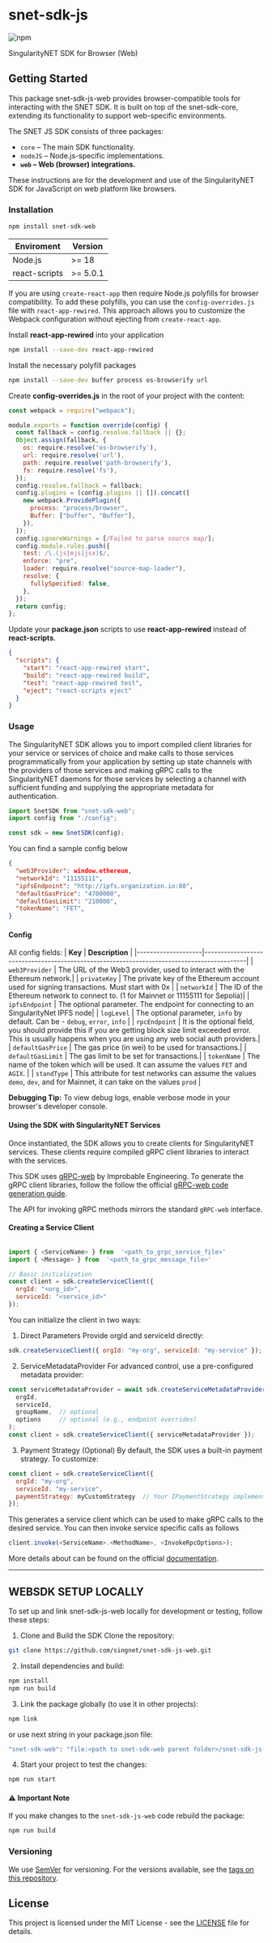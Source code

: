 # snet-sdk-js
![npm](https://img.shields.io/npm/v/snet-sdk-web.svg)

SingularityNET SDK for Browser (Web)

## Getting Started
This package snet-sdk-js-web provides browser-compatible tools for interacting with the SNET SDK. It is built on top of the snet-sdk-core, extending its functionality to support web-specific environments.

The SNET JS SDK consists of three packages:

- `core` – The main SDK functionality.
- `nodeJS` – Node.js-specific implementations.
- **`web` – Web (browser) integrations.**

These instructions are for the development and use of the SingularityNET SDK for JavaScript on web platform like browsers.

### Installation

```bash
npm install snet-sdk-web
```

| Enviroment | Version |
| -------| --------------- |
| Node.js | >= 18  |
| react-scripts | >= 5.0.1  |


If you are using `create-react-app` then require Node.js polyfills for browser compatibility. To add these polyfills, you can use the `config-overrides.js` file with `react-app-rewired`. This approach allows you to customize the Webpack configuration without ejecting from `create-react-app`.

Install **react-app-rewired** into your application

```bash
npm install --save-dev react-app-rewired
```

Install the necessary polyfill packages

```bash
npm install --save-dev buffer process os-browserify url
```

Create **config-overrides.js** in the root of your project with the content:

```javascript
const webpack = require("webpack");

module.exports = function override(config) {
  const fallback = config.resolve.fallback || {};
  Object.assign(fallback, {
    os: require.resolve('os-browserify'),
    url: require.resolve('url'),
    path: require.resolve('path-browserify'),
    fs: require.resolve('fs'),
  });
  config.resolve.fallback = fallback;
  config.plugins = (config.plugins || []).concat([
    new webpack.ProvidePlugin({
      process: "process/browser",
      Buffer: ["buffer", "Buffer"],
    }),
  ]);
  config.ignoreWarnings = [/Failed to parse source map/];
  config.module.rules.push({
    test: /\.(js|mjs|jsx)$/,
    enforce: "pre",
    loader: require.resolve("source-map-loader"),
    resolve: {
      fullySpecified: false,
    },
  });
  return config;
};
```

Update your **package.json** scripts to use **react-app-rewired** instead of **react-scripts**.

```json
{
  "scripts": {
    "start": "react-app-rewired start",
    "build": "react-app-rewired build",
    "test": "react-app-rewired test",
    "eject": "react-scripts eject"
  }
}
```

### Usage

The SingularityNET SDK allows you to import compiled client libraries for your service or services of choice and make calls to those services programmatically from your application by setting up state channels with the providers of those services and making gRPC calls to the SingularityNET daemons for those services by selecting a channel with sufficient funding and supplying the appropriate metadata for authentication.

```javascript
import SnetSDK from "snet-sdk-web";
import config from "./config";

const sdk = new SnetSDK(config);
```

You can find a sample config below

```json
{
  "web3Provider": window.ethereum,
  "networkId": "11155111",
  "ipfsEndpoint": "http://ipfs.organization.io:80",
  "defaultGasPrice": "4700000",
  "defaultGasLimit": "210000",
  "tokenName": "FET",
}

```

#### Config

All config fields:
| **Key**            | **Description**                                                                           |
|--------------------|-------------------------------------------------------------------------------------------|
| `web3Provider`     | The URL of the Web3 provider, used to interact with the Ethereum network.|
| `privateKey`       | The private key of the Ethereum account used for signing transactions. Must start with 0x |
| `networkId`        | The ID of the Ethereum network to connect to. (1 for Mainnet or 11155111 for Sepolia)|
| `ipfsEndpoint`     | The optional parameter. The endpoint for connecting to an SingularityNet IPFS node|
| `logLevel`        | The optional parameter, `info` by default. Can be -	`debug`, `error`, `info` |
| `rpcEndpoint`     | It is the optional field, you should provide this if you are getting block size limit exceeded error. This is usually happens when you are using any web social auth providers.|
| `defaultGasPrice`  | The gas price (in wei) to be used for transactions.|
| `defaultGasLimit`  | The gas limit to be set for transactions.|
| `tokenName`  | The name of the token which will be used. It can assume the values `FET` and `AGIX`. |
| `standType`  | This attribute for test networks can assume the values `demo`, `dev`, and for Mainnet, it can take on the values `prod` |

**Debugging Tip:** To view debug logs, enable verbose mode in your browser's developer console.

#### Using the SDK with SingularityNET Services

Once instantiated, the SDK allows you to create clients for SingularityNET services. These clients require compiled gRPC client libraries to interact with the services.

This SDK uses [gRPC-web](https://github.com/improbable-eng/grpc-web) by Improbable Engineering. To generate the gRPC client libraries, follow the follow the official [gRPC-web code generation guide](https://github.com/improbable-eng/grpc-web/tree/master/client/grpc-web).

The API for invoking gRPC methods mirrors the standard `gRPC-web` interface.

#### Creating a Service Client

```javascript

import { <ServiceName> } from  '<path_to_grpc_service_file>'
import { <Message> } from  '<path_to_grpc_message_file>'

// Basic initialization
const client = sdk.createServiceClient({
  orgId: "<org_id>",
  serviceId: "<service_id>"
});

```
You can initialize the client in two ways:

1. Direct Parameters
Provide orgId and serviceId directly:

```javascript
sdk.createServiceClient({ orgId: "my-org", serviceId: "my-service" });
```
2. ServiceMetadataProvider
For advanced control, use a pre-configured metadata provider:

```javascript
const serviceMetadataProvider = await sdk.createServiceMetadataProvider(
  orgId,
  serviceId,
  groupName,  // optional
  options     // optional (e.g., endpoint overrides)
);
const client = sdk.createServiceClient({ serviceMetadataProvider });
```
3. Payment Strategy (Optional)
By default, the SDK uses a built-in payment strategy. To customize:

```javascript
const client = sdk.createServiceClient({
  orgId: "my-org",
  serviceId: "my-service",
  paymentStrategy: myCustomStrategy  // Your IPaymentStrategy implementation
});
```

This generates a service client which can be used to make gRPC calls to the desired service.
You can then invoke service specific calls as follows

```javascript
client.invoke(<ServiceName>.<MethodName>, <InvokeRpcOptions>);
```

More details about can be found on the official [documentation](https://github.com/improbable-eng/grpc-web/blob/master/client/grpc-web/docs/invoke.md#invokerpcoptions).

---

## WEBSDK SETUP LOCALLY

To set up and link snet-sdk-js-web locally for development or testing, follow these steps:

1. Clone and Build the SDK
Clone the repository:
```bash
git clone https://github.com/singnet/snet-sdk-js-web.git
```

2. Install dependencies and build:

```bash
npm install
npm run build
```

3. Link the package globally (to use it in other projects):
```bash
npm link
```

or use next string in your package.json file:
```bash
"snet-sdk-web": "file:<path to snet-sdk-web parent folder>/snet-sdk-js-web/dist"
```

4. Start your project to test the changes:

```bash
npm run start
```

#### ⚠️ Important Note
If you make changes to the `snet-sdk-js-web` code rebuild the package:

```bash
npm run build
```

### Versioning

We use [SemVer](http://semver.org/) for versioning. For the versions available, see the
[tags on this repository](https://github.com/singnet/snet-sdk-js-web/tags).

## License

This project is licensed under the MIT License - see the
[LICENSE](https://github.com/singnet/snet-sdk-js-web/blob/master/LICENSE) file for details.

